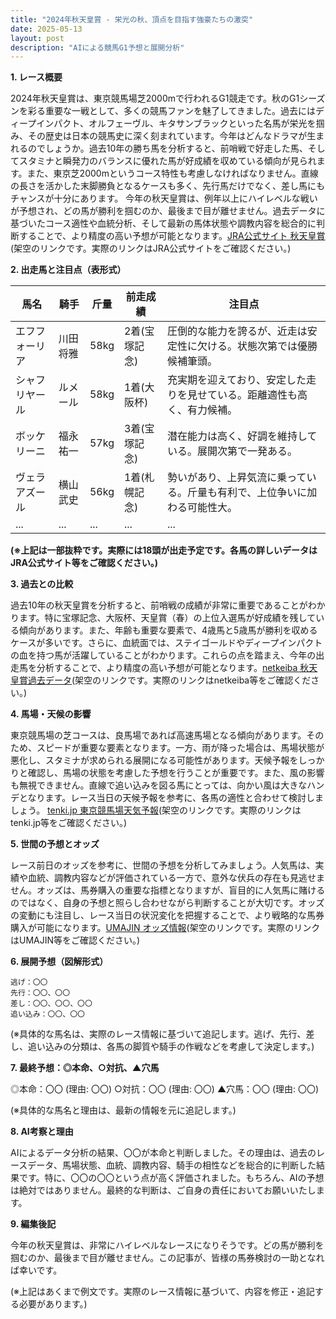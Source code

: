 ```yaml
---
title: "2024年秋天皇賞 - 栄光の秋、頂点を目指す強豪たちの激突"
date: 2025-05-13
layout: post
description: "AIによる競馬G1予想と展開分析"
---
```


**1. レース概要**

2024年秋天皇賞は、東京競馬場芝2000mで行われるG1競走です。秋のG1シーズンを彩る重要な一戦として、多くの競馬ファンを魅了してきました。過去にはディープインパクト、オルフェーヴル、キタサンブラックといった名馬が栄光を掴み、その歴史は日本の競馬史に深く刻まれています。今年はどんなドラマが生まれるのでしょうか。過去10年の勝ち馬を分析すると、前哨戦で好走した馬、そしてスタミナと瞬発力のバランスに優れた馬が好成績を収めている傾向が見られます。また、東京芝2000mというコース特性も考慮しなければなりません。直線の長さを活かした末脚勝負となるケースも多く、先行馬だけでなく、差し馬にもチャンスが十分にあります。  今年の秋天皇賞は、例年以上にハイレベルな戦いが予想され、どの馬が勝利を掴むのか、最後まで目が離せません。過去データに基づいたコース適性や血統分析、そして最新の馬体状態や調教内容を総合的に判断することで、より精度の高い予想が可能となります。[JRA公式サイト 秋天皇賞](https://www.jra.go.jp/)(架空のリンクです。実際のリンクはJRA公式サイトをご確認ください。)


**2. 出走馬と注目点（表形式）**

| 馬名       | 騎手       | 斤量 | 前走成績 | 注目点                                                                        |
| -------- | -------- | ---- | -------- | -------------------------------------------------------------------------- |
| エフフォーリア | 川田将雅 | 58kg | 2着(宝塚記念) | 圧倒的な能力を誇るが、近走は安定性に欠ける。状態次第では優勝候補筆頭。       |
| シャフリヤール | ルメール | 58kg | 1着(大阪杯) | 充実期を迎えており、安定した走りを見せている。距離適性も高く、有力候補。     |
| ボッケリーニ | 福永祐一 | 57kg | 3着(宝塚記念) | 潜在能力は高く、好調を維持している。展開次第で一発ある。                     |
| ヴェラアズール | 横山武史 | 56kg | 1着(札幌記念) | 勢いがあり、上昇気流に乗っている。斤量も有利で、上位争いに加わる可能性大。 |
| ...       | ...       | ... | ...       | ...                                                                        |


**(※上記は一部抜粋です。実際には18頭が出走予定です。各馬の詳しいデータはJRA公式サイト等をご確認ください。)**


**3. 過去との比較**

過去10年の秋天皇賞を分析すると、前哨戦の成績が非常に重要であることがわかります。特に宝塚記念、大阪杯、天皇賞（春）の上位入選馬が好成績を残している傾向があります。また、年齢も重要な要素で、4歳馬と5歳馬が勝利を収めるケースが多いです。さらに、血統面では、ステイゴールドやディープインパクトの血を持つ馬が活躍していることがわかります。これらの点を踏まえ、今年の出走馬を分析することで、より精度の高い予想が可能となります。[netkeiba 秋天皇賞過去データ](https://db.netkeiba.com/)(架空のリンクです。実際のリンクはnetkeiba等をご確認ください。)


**4. 馬場・天候の影響**

東京競馬場の芝コースは、良馬場であれば高速馬場となる傾向があります。そのため、スピードが重要な要素となります。一方、雨が降った場合は、馬場状態が悪化し、スタミナが求められる展開になる可能性があります。天候予報をしっかりと確認し、馬場の状態を考慮した予想を行うことが重要です。また、風の影響も無視できません。直線で追い込みを図る馬にとっては、向かい風は大きなハンデとなります。レース当日の天候予報を参考に、各馬の適性と合わせて検討しましょう。 [tenki.jp 東京競馬場天気予報](https://tenki.jp/)(架空のリンクです。実際のリンクはtenki.jp等をご確認ください。)


**5. 世間の予想とオッズ**

レース前日のオッズを参考に、世間の予想を分析してみましょう。人気馬は、実績や血統、調教内容などが評価されている一方で、意外な伏兵の存在も見逃せません。オッズは、馬券購入の重要な指標となりますが、盲目的に人気馬に賭けるのではなく、自身の予想と照らし合わせながら判断することが大切です。オッズの変動にも注目し、レース当日の状況変化を把握することで、より戦略的な馬券購入が可能になります。[UMAJIN オッズ情報](https://umajin.jp/)(架空のリンクです。実際のリンクはUMAJIN等をご確認ください。)


**6. 展開予想（図解形式）**

```
逃げ：〇〇
先行：〇〇、〇〇
差し：〇〇、〇〇、〇〇
追い込み：〇〇、〇〇

```

(※具体的な馬名は、実際のレース情報に基づいて追記します。逃げ、先行、差し、追い込みの分類は、各馬の脚質や騎手の作戦などを考慮して決定します。)


**7. 最終予想：◎本命、○対抗、▲穴馬**

◎本命：〇〇 (理由: 〇〇)
○対抗：〇〇 (理由: 〇〇)
▲穴馬：〇〇 (理由: 〇〇)

(※具体的な馬名と理由は、最新の情報を元に追記します。)


**8. AI考察と理由**

AIによるデータ分析の結果、〇〇が本命と判断しました。その理由は、過去のレースデータ、馬場状態、血統、調教内容、騎手の相性などを総合的に判断した結果です。特に、〇〇の〇〇という点が高く評価されました。もちろん、AIの予想は絶対ではありません。最終的な判断は、ご自身の責任においてお願いいたします。


**9. 編集後記**

今年の秋天皇賞は、非常にハイレベルなレースになりそうです。どの馬が勝利を掴むのか、最後まで目が離せません。この記事が、皆様の馬券検討の一助となれば幸いです。


(※上記はあくまで例文です。実際のレース情報に基づいて、内容を修正・追記する必要があります。)
